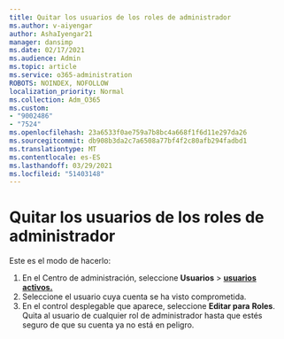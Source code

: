 ```yaml
---
title: Quitar los usuarios de los roles de administrador
ms.author: v-aiyengar
author: AshaIyengar21
manager: dansimp
ms.date: 02/17/2021
ms.audience: Admin
ms.topic: article
ms.service: o365-administration
ROBOTS: NOINDEX, NOFOLLOW
localization_priority: Normal
ms.collection: Adm_O365
ms.custom:
- "9002486"
- "7524"
ms.openlocfilehash: 23a6533f0ae759a7b8bc4a668f1f6d11e297da26
ms.sourcegitcommit: db908b3da2c7a6508a77bf4f2c80afb294fadbd1
ms.translationtype: MT
ms.contentlocale: es-ES
ms.lasthandoff: 03/29/2021
ms.locfileid: "51403148"
---
```

# <a name="remove-the-users-from-the-admin-roles"></a>Quitar los usuarios de los roles de administrador

Este es el modo de hacerlo:

1. En el Centro de administración, seleccione **Usuarios**  >  [**usuarios activos.**](https://go.microsoft.com/fwlink/p/?linkid=834822)
1. Seleccione el usuario cuya cuenta se ha visto comprometida.
1. En el control desplegable que aparece, seleccione **Editar para** **Roles**. Quita al usuario de cualquier rol de administrador hasta que estés seguro de que su cuenta ya no está en peligro.

